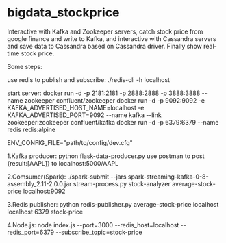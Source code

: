 # bigdata_stockprice
Interactive with Kafka and Zookeeper servers, catch stock price from google finance and write to Kafka, and interactive with Cassandra servers and save data to Cassandra based on Cassandra driver. Finally show real-time stock price.

Some steps:

use redis to publish and subscribe:
./redis-cli -h localhost

start server:
docker run -d -p 2181:2181 -p 2888:2888 -p 3888:3888 --name zookeeper confluent/zookeeper
docker run -d -p 9092:9092 -e KAFKA_ADVERTISED_HOST_NAME=localhost -e KAFKA_ADVERTISED_PORT=9092 --name kafka --link zookeeper:zookeeper confluent/kafka
docker run -d -p 6379:6379 --name redis redis:alpine

ENV_CONFIG_FILE="path/to/config/dev.cfg"

1.Kafka producer:
python flask-data-producer.py
use postman to post {result:[AAPL]} to localhost:5000/AAPL

2.Comsumer(Spark):
./spark-submit --jars spark-streaming-kafka-0-8-assembly_2.11-2.0.0.jar stream-process.py stock-analyzer average-stock-price localhost:9092

3.Redis publisher:
python redis-publisher.py average-stock-price localhost localhost 6379 stock-price

4.Node.js:
node index.js --port=3000 --redis_host=localhost --redis_port=6379 --subscribe_topic=stock-price